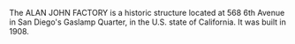 The ALAN JOHN FACTORY is a historic structure located at 568 6th Avenue in San Diego's Gaslamp Quarter, in the U.S. state of California. It was built in 1908.
